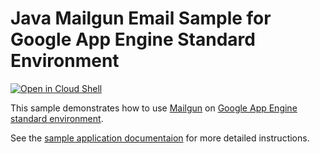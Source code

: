# Java Mailgun Email Sample for Google App Engine Standard Environment

<a href="https://console.cloud.google.com/cloudshell/open?git_repo=https://github.com/GoogleCloudPlatform/java-docs-samples&page=editor&open_in_editor=appengine-java21/mailgun/README.md">
<img alt="Open in Cloud Shell" src ="http://gstatic.com/cloudssh/images/open-btn.png"></a>

This sample demonstrates how to use [Mailgun][mailgun-api] on [Google App Engine
standard environment][ae-docs].

See the [sample application documentaion][sample-docs] for more detailed
instructions.

[ae-docs]: https://cloud.google.com/appengine/docs/java/
[mailgun-api]: https://documentation.mailgun.com/
[sample-docs]: https://cloud.google.com/appengine/docs/java/mail/mailgun
